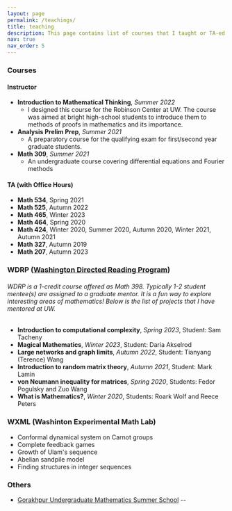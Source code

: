 ```yaml
---
layout: page
permalink: /teachings/
title: teaching
description: This page contains list of courses that I taught or TA-ed. It also lists WDRP projects and WXML projects that I mentored.
nav: true
nav_order: 5
---
```


### Courses
#### Instructor
- **Introduction to Mathematical Thinking**, *Summer 2022*
	- I designed this course for the Robinson Center at UW. The course was aimed at bright high-school students to introduce them to methods of proofs in mathematics and its importance.
- **Analysis Prelim Prep**, *Summer 2021*
	- A preparatory course for the qualifying exam for first/second year graduate students.
- **Math 309**, *Summer 2021*
	- An undergraduate course covering differential equations and Fourier methods

	
#### TA (with Office Hours)
- **Math 534**, Spring 2021
- **Math 525**, Autumn 2022
- **Math 465**, Winter 2023
- **Math 464**, Spring 2020
- **Math 424**, Winter 2020, Summer 2020, Autumn 2020, Winter 2021, Autumn 2021
- **Math 327**, Autumn 2019
- **Math 207**, Autumn 2023

### WDRP ([Washington Directed Reading Program](https://sites.uw.edu/wdrp/))
###### WDRP is a 1-credit course offered as Math 398. Typically 1-2 student mentee(s) are assigned to a graduate mentor. It is a fun way to explore interesting areas of mathematics! Below is the list of projects that I have mentored at UW.
- **Introduction to computational complexity**, *Spring 2023*, Student: Sam Tacheny
- **Magical Mathematics**, *Winter 2023*, Student: Daria Akselrod
- **Large networks and graph limits**, *Autumn 2022*, Student: Tianyang (Terence) Wang
- **Introduction to random matrix theory**, *Autumn 2021*, Student: Mark Lamin
- **von Neumann inequality for matrices**, *Spring 2020*, Students: Fedor Pogulsky and Zuo Wang
- **What is Mathematics?**, *Winter 2020*, Students: Roark Wolf and Reece Peters

### WXML (Washinton Experimental Math Lab)
- Conformal dynamical system on Carnot groups
- Complete feedback games
- Growth of Ulam's sequence
- Abelian sandpile model
- Finding structures in integer sequences

### Others
- [Gorakhpur Undergraduate Mathematics Summer School]()
-- 






